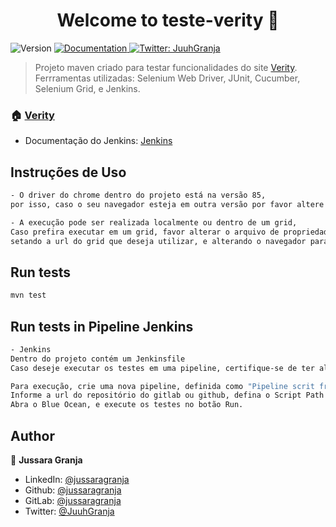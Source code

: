 <h1 align="center">Welcome to teste-verity 👋</h1>
<p>
  <img alt="Version" src="https://img.shields.io/badge/version-1.0.0-blue.svg?cacheSeconds=2592000" />
  <a href="https://www.verity.com.br/" target="_blank">
    <img alt="Documentation" src="https://img.shields.io/badge/documentation-yes-brightgreen.svg" />
  </a>
  <a href="https://twitter.com/JuuhGranja" target="_blank">
    <img alt="Twitter: JuuhGranja" src="https://img.shields.io/twitter/follow/JuuhGranja.svg?style=social" />
  </a>
</p>

> Projeto maven criado para testar funcionalidades do site [Verity](https://www.verity.com.br/).
> Ferrramentas utilizadas: Selenium Web Driver, JUnit, Cucumber, Selenium Grid, e Jenkins.

### 🏠 [Verity](https://www.verity.com.br/)

* Documentação do Jenkins: [Jenkins](https://www.jenkins.io/doc/tutorials/build-a-java-app-with-maven)

## Instruções de Uso
   
```sh
- O driver do chrome dentro do projeto está na versão 85,
por isso, caso o seu navegador esteja em outra versão por favor altere o driver dentro do diretório src/test/resources/driver

- A execução pode ser realizada localmente ou dentro de um grid,
Caso prefira executar em um grid, favor alterar o arquivo de propriedades (config.properties)
setando a url do grid que deseja utilizar, e alterando o navegador para cremote
```

## Run tests

```sh
mvn test
```

## Run tests in Pipeline Jenkins

```sh
- Jenkins
Dentro do projeto contém um Jenkinsfile
Caso deseje executar os testes em uma pipeline, certifique-se de ter alterado a url do selenium grid dentro do config.properties

Para execução, crie uma nova pipeline, definida como "Pipeline scrit from SCM - GIT"
Informe a url do repositório do gitlab ou github, defina o Script Path como Jenkinsfile e salve.
Abra o Blue Ocean, e execute os testes no botão Run.
```


## Author

👤 **Jussara Granja**

* LinkedIn: [@jussaragranja](https://linkedin.com/in/jussaragranja)
* Github: [@jussaragranja](https://github.com/jussaragranja)
* GitLab: [@jussaragranja](https://gitlab.com/jussaragranja)
* Twitter: [@JuuhGranja](https://twitter.com/JuuhGranja)
